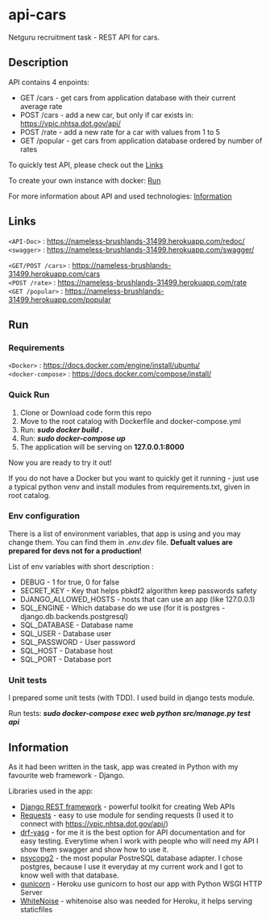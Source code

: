 # api-cars
Netguru recruitment task - REST API for cars.

## Description
API contains 4 enpoints:
* GET /cars - get cars from application database with their current average rate
* POST /cars - add a new car, but only if car exists in: https://vpic.nhtsa.dot.gov/api/
* POST /rate - add a new rate for a car with values from 1 to 5
* GET /popular - get cars from application database ordered by number of rates

To quickly test API, please check out the [Links](#Links)

To create your own instance with docker: [Run](#Run)

For more information about API and used technologies: [Information](#Information)

## Links
`<API-Doc>` : https://nameless-brushlands-31499.herokuapp.com/redoc/ <br />
`<swagger>` : https://nameless-brushlands-31499.herokuapp.com/swagger/

`<GET/POST /cars>` : https://nameless-brushlands-31499.herokuapp.com/cars <br />
`<POST /rate>` : https://nameless-brushlands-31499.herokuapp.com/rate <br />
`<GET /popular>` : https://nameless-brushlands-31499.herokuapp.com/popular


## Run

### Requirements
`<Docker>` : https://docs.docker.com/engine/install/ubuntu/ <br />
`<docker-compose>` : https://docs.docker.com/compose/install/

### Quick Run
1. Clone or Download code form this repo
2. Move to the root catalog with Dockerfile and docker-compose.yml
3. Run: ***sudo docker build .***
4. Run: ***sudo docker-compose up***
5. The application will be serving on __127.0.0.1:8000__

Now you are ready to try it out!

If you do not have a Docker but you want to quickly get it running - just use a typical python venv and install modules from requirements.txt, given in root catalog.

### Env configuration
There is a list of environment variables, that app is using and you may change them.
You can find them in _.env.dev_ file. ****Defualt values are prepared for devs not for a production!****

List of env variables with short description :
* DEBUG - 1 for true, 0 for false
* SECRET_KEY - Key that helps pbkdf2 algorithm keep passwords safety
* DJANGO_ALLOWED_HOSTS - hosts that can use an app (like 127.0.0.1)
* SQL_ENGINE - Which database do we use (for it is postgres - django.db.backends.postgresql)
* SQL_DATABASE - Database name
* SQL_USER - Database user
* SQL_PASSWORD - User password
* SQL_HOST - Database host
* SQL_PORT - Database port


### Unit tests
I prepared some unit tests (with TDD). I used build in django tests module.

Run tests: ***sudo docker-compose exec web python src/manage.py test api***

## Information
As it had been written in the task, app was created in Python with my favourite web framework - Django.

Libraries used in the app:
* [Django REST framework](https://www.django-rest-framework.org/) - powerful toolkit for creating Web APIs
* [Requests](https://pypi.org/project/requests/) - easy to use module for sending requests (I used it to connect with https://vpic.nhtsa.dot.gov/api/)
* [drf-yasg](https://drf-yasg.readthedocs.io/en/stable/) - for me it is the best option for API documentation and for easy testing. Everytime when I work with people who will need my API I show them swagger and show how to use it.
* [psycopg2](https://pypi.org/project/psycopg2/) - the most popular PostreSQL database adapter. I chose postgres, because I use it everyday at my current work and I got to know well with that database.
* [gunicorn](https://gunicorn.org/) - Heroku use gunicorn to host our app with Python WSGI HTTP Server
* [WhiteNoise](http://whitenoise.evans.io/en/stable/) - whitenoise also was needed for Heroku, it helps serving staticfiles
